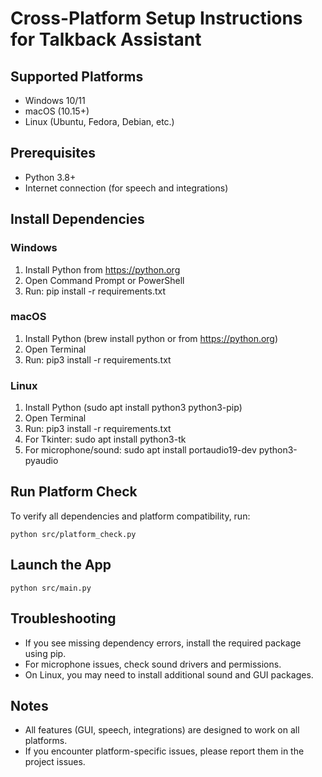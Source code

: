 # Cross-Platform Setup Instructions for Talkback Assistant

## Supported Platforms
- Windows 10/11
- macOS (10.15+)
- Linux (Ubuntu, Fedora, Debian, etc.)

## Prerequisites
- Python 3.8+
- Internet connection (for speech and integrations)

## Install Dependencies

### Windows
1. Install Python from https://python.org
2. Open Command Prompt or PowerShell
3. Run:
   pip install -r requirements.txt

### macOS
1. Install Python (brew install python or from https://python.org)
2. Open Terminal
3. Run:
   pip3 install -r requirements.txt

### Linux
1. Install Python (sudo apt install python3 python3-pip)
2. Open Terminal
3. Run:
   pip3 install -r requirements.txt
4. For Tkinter: sudo apt install python3-tk
5. For microphone/sound: sudo apt install portaudio19-dev python3-pyaudio

## Run Platform Check
To verify all dependencies and platform compatibility, run:

    python src/platform_check.py

## Launch the App

    python src/main.py

## Troubleshooting
- If you see missing dependency errors, install the required package using pip.
- For microphone issues, check sound drivers and permissions.
- On Linux, you may need to install additional sound and GUI packages.

## Notes
- All features (GUI, speech, integrations) are designed to work on all platforms.
- If you encounter platform-specific issues, please report them in the project issues.
